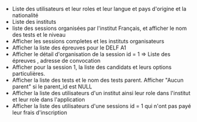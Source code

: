 
* Liste des utilisateurs et leur roles et leur langue et pays d'origine et la nationalité
* Liste des instituts
* liste des sessions organisées par l'institut Français, et afficher le nom des tests et le niveau
* Afficher les sessions completes et les instituts organisateurs
* Afficher la liste des épreuves pour le DELF A1
* Afficher le détail d'organisation de la session id = 1 =>  Liste des épreuves , adresse de convocation
* Afficher pour la session 1, la liste des candidats et leurs options particulières. 
* Afficher la liste des tests et le nom des tests parent. Afficher "Aucun parent" si le parent_id est NULL
* Afficher la liste des utilisateurs d'un institut ainsi leur role dans l'institut et leur role dans l'application
* Afficher la liste des utilisateurs d'une sessions id = 1 qui n'ont pas payé leur frais d'inscription



